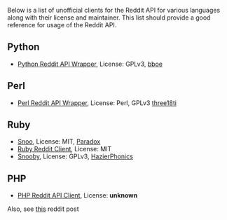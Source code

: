 Below is a list of unofficial clients for the Reddit API for various languages along with their license and maintainer. This list should provide a good reference for usage of the Reddit API.

## Python
* [Python Reddit API Wrapper](https://github.com/mellort/reddit_api), License: GPLv3, [bboe](http://www.reddit.com/user/bboe)

## Perl
* [Perl Reddit API Wrapper](https://github.com/three18ti/Reddit.pm), License: Perl, GPLv3 [three18ti](http://www.reddit.com/user/three18ti)

## Ruby
* [Snoo](https://github.com/paradox460snoo), License: MIT, [Paradox](http://www.reddit.com/user/Paradox)
* [Ruby Reddit Client](https://github.com/jamescook/RubyRedditAPI), License: MIT
* [Snooby](https://github.com/andkerosine/snooby), License: GPLv3, [HazierPhonics](http://www.reddit.com/user/HazierPhonics)

## PHP
* [PHP Reddit API Client](https://github.com/henry-smith/Reddit-API-Client), License: __unknown__

Also, see [this](http://www.reddit.com/r/redditdev/comments/nd521/list_of_existing_reddit_api_wrappers/) reddit post